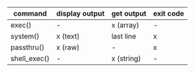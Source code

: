 | command      | display output | get output | exit code |
|--------------|----------------|------------|-----------|
| exec()       | -              | x (array)  | -         |
| system()     | x (text)       | last line  | x         |
| passthru()   | x (raw)        | -          | x         |
| shell_exec() | -              | x (string) | -         |